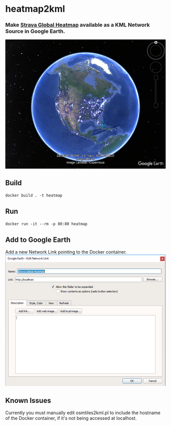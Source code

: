 # heatmap2kml

### Make [Strava Global Heatmap](https://www.strava.com/heatmap) available as a KML Network Source in Google Earth.

![Google Earth Screenshot](docs/google_earth.jpg)

Build
--------
`docker build . -t heatmap`

Run
--------
`docker run -it --rm -p 80:80 heatmap`

Add to Google Earth
--------
Add a new Network Link pointing to the Docker container.
![Add New Network Link](docs/add_network_link.png)

Known Issues
--------
Currently you must manually edit osmtiles2kml.pl to include the hostname of the Docker container, if it's not being accessed at localhost.
